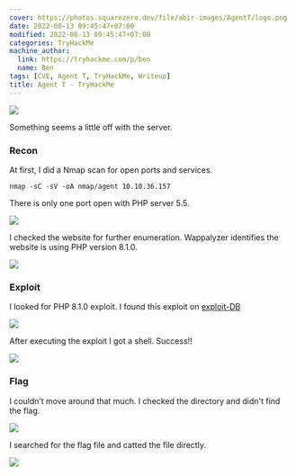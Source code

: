 ```yaml
---
cover: https://photos.squarezero.dev/file/abir-images/AgentT/logo.png
date: 2022-08-13 09:45:47+07:00
modified: 2022-08-13 09:45:47+07:00
categories: TryHackMe
machine_author:
  link: https://tryhackme.com/p/ben
  name: Ben
tags: [CVE, Agent T, TryHackMe, Writeup]
title: Agent T - TryHackMe
---
```


![](https://photos.squarezero.dev/file/abir-images/htbasset/thmbanner.png)



Something seems a little off with the server.

### Recon

At first, I did a Nmap scan for open ports and services.

`nmap -sC -sV -oA nmap/agent 10.10.36.157`

There is only one port open with PHP server 5.5.

![](https://photos.squarezero.dev/file/abir-images/AgentT/1.png)

I checked the website for further enumeration. Wappalyzer identifies the website is using PHP version 8.1.0.

![](https://photos.squarezero.dev/file/abir-images/AgentT/2.png)
### Exploit

I looked for PHP 8.1.0 exploit. I found this exploit on  [exploit-DB](https://www.exploit-db.com/exploits/49933)

![](https://photos.squarezero.dev/file/abir-images/AgentT/3.png)

After executing the exploit I got a shell. Success!!

![](https://photos.squarezero.dev/file/abir-images/AgentT/4.png)

### Flag


I couldn’t move around that much. I checked the directory and didn't find the flag.

![](https://photos.squarezero.dev/file/abir-images/AgentT/5.png)

I searched for the flag file and catted the file directly.  

![](https://photos.squarezero.dev/file/abir-images/AgentT/6.png)